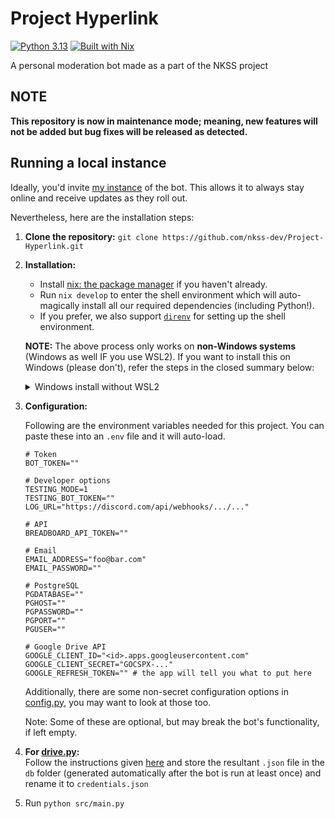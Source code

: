 # Project Hyperlink

[![Python 3.13](https://img.shields.io/badge/python-3.13-teal?logo=python)](https://www.python.org/downloads/release/python-3130/)
[![Built with Nix](https://img.shields.io/badge/built%20with-nix-blue?logo=nixos)](https://builtwithnix.org)

A personal moderation bot made as a part of the NKSS project

## NOTE

**This repository is now in maintenance mode; meaning, new features will not be added but bug fixes will be released as detected.**

## Running a local instance

Ideally, you'd invite [my instance](https://discord.com/oauth2/authorize?client_id=789474485555953694&scope=bot+applications.commands&permissions=284407639234 "Bot's invite link") of the bot. This allows it to always stay online and receive updates as they roll out.

Nevertheless, here are the installation steps:

1. **Clone the repository:** `git clone https://github.com/nkss-dev/Project-Hyperlink.git`

2. **Installation:**

   - Install [nix: the package manager](https://nixos.org/download) if you haven't already.
   - Run `nix develop` to enter the shell environment which will auto-magically install all our required dependencies (including Python!).
   - If you prefer, we also support [`direnv`](https://github.com/direnv/direnv) for setting up the shell environment.

   **NOTE:** The above process only works on **non-Windows systems** (Windows as well IF you use WSL2). If you want to install this on Windows (please don't), refer the steps in the closed summary below:
   <details>
      <summary>Windows install without WSL2</summary>

      - Ensure that you have Python 3.10 or higher.
      - **Set up the virtual environment:** `python3 -m venv hyperlink-env`
         <br>
         To activate this environment:
         - using Command Prompt, run: `hyperlink-env\Scripts\activate.bat`
         - using PowerShell, run: `hyperlink-env\Scripts\Activate.ps1`
      - **Install the dependencies:** `pip install -U -r requirements.txt`
   </details>

3. **Configuration:**

   Following are the environment variables needed for this project. You can paste these into an `.env` file and it will auto-load.
   ```properties
   # Token
   BOT_TOKEN=""

   # Developer options
   TESTING_MODE=1
   TESTING_BOT_TOKEN=""
   LOG_URL="https://discord.com/api/webhooks/.../..."

   # API
   BREADBOARD_API_TOKEN=""

   # Email
   EMAIL_ADDRESS="foo@bar.com"
   EMAIL_PASSWORD=""

   # PostgreSQL
   PGDATABASE=""
   PGHOST=""
   PGPASSWORD=""
   PGPORT=""
   PGUSER=""

   # Google Drive API
   GOOGLE_CLIENT_ID="<id>.apps.googleusercontent.com"
   GOOGLE_CLIENT_SECRET="GOCSPX-..."
   GOOGLE_REFRESH_TOKEN="" # the app will tell you what to put here
   ```

   Additionally, there are some non-secret configuration options in [config.py](/src/config.py), you may want to look at those too.

   Note: Some of these are optional, but may break the bot's functionality, if left empty.

4. **For [drive.py](/src/cogs/drive.py 'Queries a linked Google Drive'):**<br>
   Follow the instructions given [here](https://developers.google.com/drive/api/v3/quickstart/python 'Setup instructions for the Google Drive API in Python') and store the resultant `.json` file in the `db` folder (generated automatically after the bot is run at least once) and rename it to `credentials.json`

5. Run `python src/main.py`
